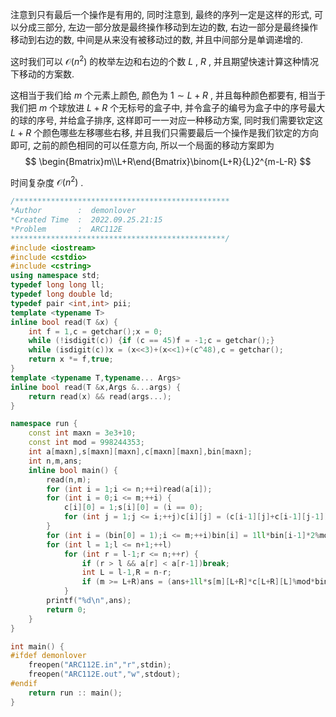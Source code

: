 注意到只有最后一个操作是有用的, 同时注意到, 最终的序列一定是这样的形式, 可以分成三部分, 左边一部分放是最终操作移动到左边的数, 右边一部分是最终操作移动到右边的数, 中间是从来没有被移动过的数, 并且中间部分是单调递增的.

这时我们可以 $\mathcal{O}(n^2)$ 的枚举左边和右边的个数 $L$ , $R$ , 并且期望快速计算这种情况下移动的方案数.

这相当于我们给 $m$ 个元素上颜色, 颜色为 $1\sim L+R$ , 并且每种颜色都要有, 相当于我们把 $m$ 个球放进 $L+R$ 个无标号的盒子中, 并令盒子的编号为盒子中的序号最大的球的序号, 并给盒子排序, 这样即可一一对应一种移动方案, 同时我们需要钦定这 $L+R$ 个颜色哪些左移哪些右移, 并且我们只需要最后一个操作是我们钦定的方向即可, 之前的颜色相同的可以任意方向, 所以一个局面的移动方案即为
$$
\begin{Bmatrix}m\\L+R\end{Bmatrix}\binom{L+R}{L}2^{m-L-R}
$$

时间复杂度 $\mathcal{O}(n^2)$ .

```cpp
/************************************************
*Author        :  demonlover
*Created Time  :  2022.09.25.21:15
*Problem       :  ARC112E
************************************************/
#include <iostream>
#include <cstdio>
#include <cstring>
using namespace std;
typedef long long ll;
typedef long double ld;
typedef pair <int,int> pii;
template <typename T>
inline bool read(T &x) {
	int f = 1,c = getchar();x = 0;
	while (!isdigit(c)) {if (c == 45)f = -1;c = getchar();}
	while (isdigit(c))x = (x<<3)+(x<<1)+(c^48),c = getchar();
	return x *= f,true;
}
template <typename T,typename... Args>
inline bool read(T &x,Args &...args) {
	return read(x) && read(args...);
}

namespace run {
	const int maxn = 3e3+10;
	const int mod = 998244353;
	int a[maxn],s[maxn][maxn],c[maxn][maxn],bin[maxn];
	int n,m,ans;
	inline bool main() {
		read(n,m);
		for (int i = 1;i <= n;++i)read(a[i]);
		for (int i = 0;i <= m;++i) {
			c[i][0] = 1;s[i][0] = (i == 0);
			for (int j = 1;j <= i;++j)c[i][j] = (c[i-1][j]+c[i-1][j-1])%mod,s[i][j] = (s[i-1][j-1]+1ll*j*s[i-1][j]%mod)%mod;
		}
		for (int i = (bin[0] = 1);i <= m;++i)bin[i] = 1ll*bin[i-1]*2%mod;
		for (int l = 1;l <= n+1;++l)
			for (int r = l-1;r <= n;++r) {
				if (r > l && a[r] < a[r-1])break;
				int L = l-1,R = n-r;
				if (m >= L+R)ans = (ans+1ll*s[m][L+R]*c[L+R][L]%mod*bin[m-(L+R)]%mod)%mod;
			}
		printf("%d\n",ans);
		return 0;
	}
}

int main() {
#ifdef demonlover
	freopen("ARC112E.in","r",stdin);
	freopen("ARC112E.out","w",stdout);
#endif
	return run :: main();
}

```